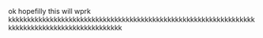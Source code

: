 ok hopefilly this will wprk kkkkkkkkkkkkkkkkkkkkkkkkkkkkkkkkkkkkkkkkkkkkkkkkkkkkkkkkkkkkkkkkkkkkkkkkkkkkkkkkkkkkkkkkkkkkkkk